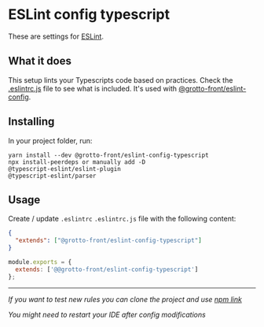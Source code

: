 # ESLint config typescript

These are settings for [ESLint](https://eslint.org/).

## What it does

This setup lints your Typescripts code based on practices. Check the [.eslintrc.js](.eslintrc.js) file to see what is included.
It's used with [@grotto-front/eslint-config](../eslint-config).

## Installing

In your project folder, run:

```
yarn install --dev @grotto-front/eslint-config-typescript
npx install-peerdeps or manually add -D
@typescript-eslint/eslint-plugin
@typescript-eslint/parser
```

## Usage

Create / update `.eslintrc` `.eslintrc.js` file with the following content:

```json
{
  "extends": ["@grotto-front/eslint-config-typescript"]
}
```

```js
module.exports = {
  extends: ['@@grotto-front/eslint-config-typescript']
};
```

---

_If you want to test new rules you can clone the project and use [npm link](https://docs.npmjs.com/cli/v6/commands/npm-link)_

_You might need to restart your IDE after config modifications_
